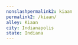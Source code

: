 ```yaml
---
﻿nonslashpermalink2: kiaan
permalink2: /kiaan/
alley: Kiaan
city: Indianapolis
state: Indiana
---
```

